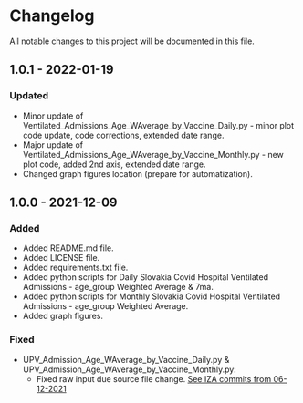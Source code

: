 # Changelog

All notable changes to this project will be documented in this file.

## 1.0.1 - 2022-01-19

### Updated
- Minor update of Ventilated_Admissions_Age_WAverage_by_Vaccine_Daily.py - minor plot code update, code corrections, extended date range.
- Major update of Ventilated_Admissions_Age_WAverage_by_Vaccine_Monthly.py - new plot code, added 2nd axis, extended date range.
- Changed graph figures location (prepare for automatization).

## 1.0.0 - 2021-12-09

### Added
- Added README.md file.
- Added LICENSE file.
- Added requirements.txt file.
- Added python scripts for Daily Slovakia Covid Hospital Ventilated Admissions - age_group Weighted Average & 7ma.
- Added python scripts for Monthly Slovakia Covid Hospital Ventilated Admissions - age_group Weighted Average.
- Added graph figures.

### Fixed
- UPV_Admission_Age_WAverage_by_Vaccine_Daily.py & UPV_Admission_Age_WAverage_by_Vaccine_Monthly.py:
  - Fixed raw input due source file change. [See IZA commits from 06-12-2021](https://github.com/Institut-Zdravotnych-Analyz/covid19-data/tree/main/Hospitals)